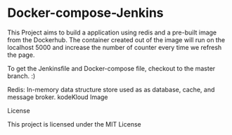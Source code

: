# Docker-compose-Jenkins

This Project aims to build a application using redis and a pre-built image from the Dockerhub. The container created out of the image will run on the localhost 5000 and increase the number of counter every time we refresh the page.

To get the Jenkinsfile and Docker-compose file, checkout to the master branch. :)

Redis: In-memory data structure store used as as database, cache, and message broker.
kodeKloud Image

License

This project is licensed under the MIT License

